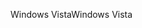 <span data-ttu-id="33280-101">Windows Vista</span><span class="sxs-lookup"><span data-stu-id="33280-101">Windows Vista</span></span>